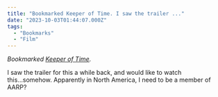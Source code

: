```yaml
---
title: "Bookmarked Keeper of Time. I saw the trailer ..."
date: "2023-10-03T01:44:07.000Z"
tags: 
  - "Bookmarks"
  - "Film"
---
```


_Bookmarked [Keeper of Time](https://www.keeperoftimemovie.com/)._

I saw the trailer for this a while back, and would like to watch this...somehow. Apparently in North America, I need to be a member of AARP?
